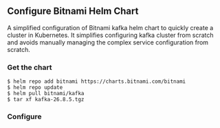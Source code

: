 ## Configure Bitnami Helm Chart

A simplified configuration of Bitnami kafka helm chart to quickly create a cluster in Kubernetes. It simplifies configuring kafka cluster from scratch and avoids manually managing the complex service configuration from scratch.

### Get the chart

    $ helm repo add bitnami https://charts.bitnami.com/bitnami
    $ helm repo update
    $ helm pull bitnami/kafka
    $ tar xf kafka-26.8.5.tgz

### Configure
###
<!--stackedit_data:
eyJoaXN0b3J5IjpbLTEzNTQ5ODExMTQsLTQwNTEwNDkyOSwtMj
A4ODc0NjYxMiwtNzk3MDk2MjA5LC0zMzI0NTUzNjNdfQ==
-->